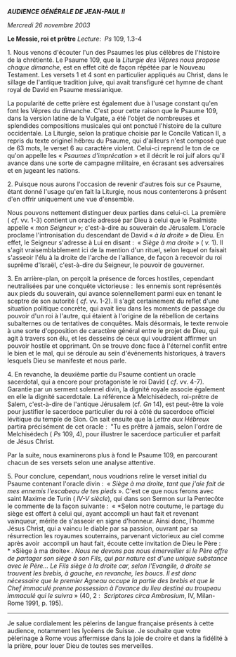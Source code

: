 ***AUDIENCE GÉNÉRALE DE JEAN-PAUL II***

*Mercredi 26 novembre 2003*

**Le Messie, roi et prêtre** *Lecture*:  *Ps* 109, 1.3-4

1. Nous venons d'écouter l'un des Psaumes les plus célèbres de l'histoire de la chrétienté. Le Psaume 109, que la *Liturgie des Vêpres nous propose chaque dimanche*, est en effet cité de façon répétée par le Nouveau Testament. Les versets 1 et 4 sont en particulier appliqués au Christ, dans le sillage de l'antique tradition juive, qui avait transfiguré cet hymne de chant royal de David en Psaume messianique.

La popularité de cette prière est également due à l'usage constant qu'en font les Vêpres du dimanche. C'est pour cette raison que le Psaume 109, dans la version latine de la Vulgate, a été l'objet de nombreuses et splendides compositions musicales qui ont ponctué l'histoire de la culture occidentale. La Liturgie, selon la pratique choisie par le Concile Vatican II, a repris du texte originel hébreu du Psaume, qui d'ailleurs n'est composé que de 63 mots, le verset 6 au caractère violent. Celui-ci reprend le ton de ce qu'on appelle les « *Psaumes d'imprécation* » et il décrit le roi juif alors qu'il avance dans une sorte de campagne militaire, en écrasant ses adversaires et en jugeant les nations.

2. Puisque nous aurons l'occasion de revenir d'autres fois sur ce Psaume, étant donné l'usage qu'en fait la Liturgie, nous nous contenterons à présent d'en offrir uniquement une vue d'ensemble.

Nous pouvons nettement distinguer deux parties dans celui-ci. La première ( *cf*. vv. 1-3) contient un oracle adressé par Dieu à celui que le Psalmiste appelle « *mon Seigneur* »; c'est-à-dire au souverain de Jérusalem. L'oracle proclame l'intronisation du descendant de David « *à la droite* » de Dieu. En effet, le Seigneur s'adresse à Lui en disant :  « *Siège à ma droite* » ( *v.* 1). Il s'agit vraisemblablement ici de la mention d'un rituel, selon lequel on faisait s'asseoir l'élu à la droite de l'arche de l'alliance, de façon à recevoir du roi suprême d'Israël, c'est-à-dire du Seigneur, le pouvoir de gouverner.

3. En arrière-plan, on perçoit la présence de forces hostiles, cependant neutralisées par une conquête victorieuse :  les ennemis sont représentés aux pieds du souverain, qui avance solennellement parmi eux en tenant le sceptre de son autorité ( *cf*. vv. 1-2). Il s'agit certainement du reflet d'une situation politique concrète, qui avait lieu dans les moments de passage du pouvoir d'un roi à l'autre, qui étaient à l'origine de la rébellion de certains subalternes ou de tentatives de conquêtes. Mais désormais, le texte renvoie à une sorte d'opposition de caractère général entre le projet de Dieu, qui agit à travers son élu, et les desseins de ceux qui voudraient affirmer un pouvoir hostile et opprimant. On se trouve donc face à l'éternel conflit entre le bien et le mal, qui se déroule au sein d'événements historiques, à travers lesquels Dieu se manifeste et nous parle.

4. En revanche, la deuxième partie du Psaume contient un oracle sacerdotal, qui a encore pour protagoniste le roi David ( *cf*. vv. 4-7). Garantie par un serment solennel divin, la dignité royale associe également en elle la dignité sacerdotale. La référence à Melchisédech, roi-prêtre de Salem, c'est-à-dire de l'antique Jérusalem (cf. *Gn* 14), est peut-être la voie pour justifier le sacerdoce particulier du roi à côté du sacerdoce officiel lévitique du temple de Sion. On sait ensuite que la *Lettre aux Hébreux* partira précisément de cet oracle :  "Tu es prêtre à jamais, selon l'ordre de Melchisédech ( *Ps* 109, 4), pour illustrer le sacerdoce particulier et parfait de Jésus Christ.

Par la suite, nous examinerons plus à fond le Psaume 109, en parcourant chacun de ses versets selon une analyse attentive.

5. Pour conclure, cependant, nous voudrions relire le verset initial du Psaume contenant l'oracle divin :  « *Siège à ma droite, tant que j'aie fait de mes ennemis l'escabeau de tes pieds* ». C'est ce que nous ferons avec saint Maxime de Turin ( *IV-V siècle*), qui dans son Sermon sur la Pentecôte le commente de la façon suivante :  « *Selon notre coutume, le partage du siège est offert à celui qui, ayant accompli un haut fait et revenant vainqueur, mérite de s'asseoir en signe d'honneur. Ainsi donc, l'homme Jésus Christ, qui a vaincu le diable par sa passion, ouvrant par sa résurrection les royaumes souterrains, parvenant victorieux au ciel comme après avoir  accompli un haut fait, écoute cette invitation de Dieu le Père :  * »Siège à ma droite« *. Nous ne devons pas nous émerveiller si le Père offre de partager son siège à son Fils, qui par nature est d'une unique substance avec le Père... Le Fils siège à la droite car, selon l'Evangile, à droite se trouvent les brebis, à gauche, en revanche, les boucs. Il est donc nécessaire que le premier Agneau occupe la partie des brebis et que le Chef immaculé prenne possession à l'avance du lieu destiné au troupeau immaculé qui le suivra* » (40, 2 :  *Scriptores circa Ambrosium*, IV, Milan-Rome 1991, p. 195).

***

Je salue cordialement les pèlerins de langue française présents à cette audience, notamment les lycéens de Suisse. Je souhaite que votre pèlerinage à Rome vous affermisse dans la joie de croire et dans la fidélité à la prière, pour louer Dieu de toutes ses merveilles.